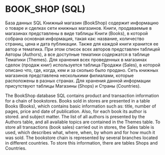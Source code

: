 # BOOK_SHOP (SQL)
База данных SQL Книжный магазин (BookShop) содержит информацию о товаре и сделках сети книжных магазинов. Книги, продаваемые в магазинах представлены в виде таблицы
Книги (Books), в которой собрана основная информация, такая как: название, количество страниц, цена и дата публикации. Также для каждой книги хранится ее автор
и тематика. При этом список всех авторов представлен таблицей Авторы (Authors), а все доступные тематики содержатся в таблице Тематики (Themes).
Для хранения всех проведенных в магазинах сделок (продаж книг) используется таблица Продажи (Sales), в которой описано что, где, когда, кем и за сколько было продано.
Сеть книжных магазинов представлена несколькими филиалами, которые расположены в разных странах. Для хранения данной информации присутствуют таблицы Магазины (Shops) 
и Страны (Countries).

The BookShop database SQL contains product and transaction information for a chain of bookstores. Books sold in stores are presented in a table
Books (Books), which contains basic information such as: title, number of pages, price and date of publication. Also, for each book its author is stored.
and subject matter. The list of all authors is presented by the Authors table, and all available topics are contained in the Themes table.
To store all transactions (book sales) carried out in stores, the Sales table is used, which describes what, where, when, by whom and for how much it was sold.
The bookstore chain is represented by several branches located in different countries. To store this information, there are tables Shops
and Countries.
